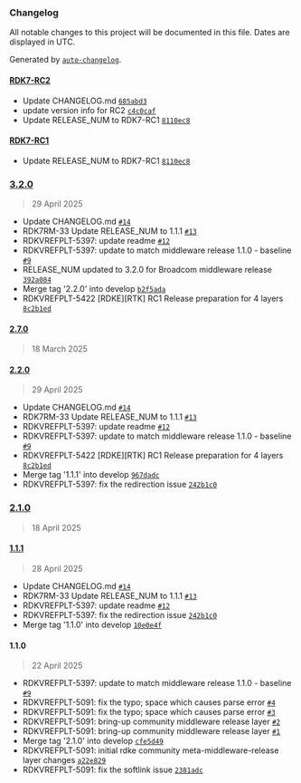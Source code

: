### Changelog

All notable changes to this project will be documented in this file. Dates are displayed in UTC.

Generated by [`auto-changelog`](https://github.com/CookPete/auto-changelog).

#### [RDK7-RC2](https://github.com/rdkcentral/meta-middleware-release-rdke/compare/3.2.0...RDK7-RC2)

- Update CHANGELOG.md [`685abd3`](https://github.com/rdkcentral/meta-middleware-release-rdke/commit/685abd30fcc91b38d29e3611d33eaa747e3d6967)
- update version info for RC2 [`c4c0caf`](https://github.com/rdkcentral/meta-middleware-release-rdke/commit/c4c0caff3ddbb1356ad846fd137015d17a96c42f)
- Update RELEASE_NUM to RDK7-RC1 [`8110ec8`](https://github.com/rdkcentral/meta-middleware-release-rdke/commit/8110ec84b67445cdaffb2b6de269b71f8688b295)

#### [RDK7-RC1](https://github.com/rdkcentral/meta-middleware-release-rdke/compare/3.2.0...RDK7-RC1)

- Update RELEASE_NUM to RDK7-RC1 [`8110ec8`](https://github.com/rdkcentral/meta-middleware-release-rdke/commit/8110ec84b67445cdaffb2b6de269b71f8688b295)

### [3.2.0](https://github.com/rdkcentral/meta-middleware-release-rdke/compare/2.7.0...3.2.0)

> 29 April 2025

- Update CHANGELOG.md [`#14`](https://github.com/rdkcentral/meta-middleware-release-rdke/pull/14)
- RDK7RM-33 Update RELEASE_NUM to 1.1.1 [`#13`](https://github.com/rdkcentral/meta-middleware-release-rdke/pull/13)
- RDKVREFPLT-5397: update readme [`#12`](https://github.com/rdkcentral/meta-middleware-release-rdke/pull/12)
- RDKVREFPLT-5397: update to match middleware release 1.1.0 - baseline [`#9`](https://github.com/rdkcentral/meta-middleware-release-rdke/pull/9)
- RELEASE_NUM updated to 3.2.0 for Broadcom middleware release [`392a084`](https://github.com/rdkcentral/meta-middleware-release-rdke/commit/392a084dacd1651b68419ad8e88e41c1290a31f3)
- Merge tag '2.2.0' into develop [`b2f5ada`](https://github.com/rdkcentral/meta-middleware-release-rdke/commit/b2f5ada2b9e8c4cab96f0dc4da9530bed6988306)
- RDKVREFPLT-5422 [RDKE][RTK] RC1 Release preparation for 4 layers [`8c2b1ed`](https://github.com/rdkcentral/meta-middleware-release-rdke/commit/8c2b1edca2b7a537e10cf8f45ca93e823b0d1af4)

#### [2.7.0](https://github.com/rdkcentral/meta-middleware-release-rdke/compare/2.2.0...2.7.0)

> 18 March 2025

#### [2.2.0](https://github.com/rdkcentral/meta-middleware-release-rdke/compare/2.1.0...2.2.0)

> 29 April 2025

- Update CHANGELOG.md [`#14`](https://github.com/rdkcentral/meta-middleware-release-rdke/pull/14)
- RDK7RM-33 Update RELEASE_NUM to 1.1.1 [`#13`](https://github.com/rdkcentral/meta-middleware-release-rdke/pull/13)
- RDKVREFPLT-5397: update readme [`#12`](https://github.com/rdkcentral/meta-middleware-release-rdke/pull/12)
- RDKVREFPLT-5397: update to match middleware release 1.1.0 - baseline [`#9`](https://github.com/rdkcentral/meta-middleware-release-rdke/pull/9)
- RDKVREFPLT-5422 [RDKE][RTK] RC1 Release preparation for 4 layers [`8c2b1ed`](https://github.com/rdkcentral/meta-middleware-release-rdke/commit/8c2b1edca2b7a537e10cf8f45ca93e823b0d1af4)
- Merge tag '1.1.1' into develop [`967dadc`](https://github.com/rdkcentral/meta-middleware-release-rdke/commit/967dadc497159f69081663a5cc1f74f6554f2632)
- RDKVREFPLT-5397: fix the redirection issue [`242b1c0`](https://github.com/rdkcentral/meta-middleware-release-rdke/commit/242b1c099f47643212a0160a6602321f4f06333b)

### [2.1.0](https://github.com/rdkcentral/meta-middleware-release-rdke/compare/1.1.1...2.1.0)

> 18 April 2025

#### [1.1.1](https://github.com/rdkcentral/meta-middleware-release-rdke/compare/1.1.0...1.1.1)

> 28 April 2025

- Update CHANGELOG.md [`#14`](https://github.com/rdkcentral/meta-middleware-release-rdke/pull/14)
- RDK7RM-33 Update RELEASE_NUM to 1.1.1 [`#13`](https://github.com/rdkcentral/meta-middleware-release-rdke/pull/13)
- RDKVREFPLT-5397: update readme [`#12`](https://github.com/rdkcentral/meta-middleware-release-rdke/pull/12)
- RDKVREFPLT-5397: fix the redirection issue [`242b1c0`](https://github.com/rdkcentral/meta-middleware-release-rdke/commit/242b1c099f47643212a0160a6602321f4f06333b)
- Merge tag '1.1.0' into develop [`10e0e4f`](https://github.com/rdkcentral/meta-middleware-release-rdke/commit/10e0e4fb820f2e9bd80558b4fa3b1dac5b610958)

#### 1.1.0

> 22 April 2025

- RDKVREFPLT-5397: update to match middleware release 1.1.0 - baseline [`#9`](https://github.com/rdkcentral/meta-middleware-release-rdke/pull/9)
- RDKVREFPLT-5091: fix the typo; space which causes parse error [`#4`](https://github.com/rdkcentral/meta-middleware-release-rdke/pull/4)
- RDKVREFPLT-5091: fix the typo; space which causes parse error [`#3`](https://github.com/rdkcentral/meta-middleware-release-rdke/pull/3)
- RDKVREFPLT-5091: bring-up community middleware release layer [`#2`](https://github.com/rdkcentral/meta-middleware-release-rdke/pull/2)
- RDKVREFPLT-5091: bring-up community middleware release layer [`#1`](https://github.com/rdkcentral/meta-middleware-release-rdke/pull/1)
- Merge tag '2.1.0' into develop [`cfe5d49`](https://github.com/rdkcentral/meta-middleware-release-rdke/commit/cfe5d49cee2cd77bc20f57a2ea2d1d094831381d)
- RDKVREFPLT-5091: initial rdke community meta-middleware-release layer changes [`a22e829`](https://github.com/rdkcentral/meta-middleware-release-rdke/commit/a22e829bde4295992d0c8d554c0a8c82a52bf1f0)
- RDKVREFPLT-5091: fix the softlink issue [`2381adc`](https://github.com/rdkcentral/meta-middleware-release-rdke/commit/2381adc3a066ee1d8b93d8008fd5854dbace13d2)
